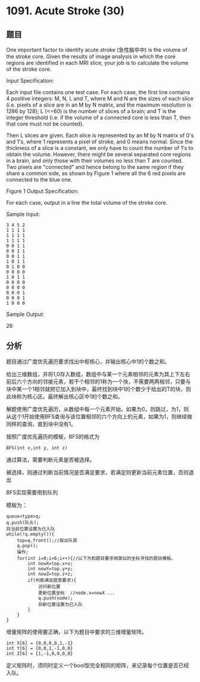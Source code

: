 # 1091. Acute Stroke (30)

## 题目

One important factor to identify acute stroke (急性脑卒中) is the volume of the stroke core. Given the results of image analysis in which the core regions are identified in each MRI slice, your job is to calculate the volume of the stroke core.

Input Specification:

Each input file contains one test case. For each case, the first line contains 4 positive integers: M, N, L and T, where M and N are the sizes of each slice (i.e. pixels of a slice are in an M by N matrix, and the maximum resolution is 1286 by 128); L (<=60) is the number of slices of a brain; and T is the integer threshold (i.e. if the volume of a connected core is less than T, then that core must not be counted).

Then L slices are given. Each slice is represented by an M by N matrix of 0's and 1's, where 1 represents a pixel of stroke, and 0 means normal. Since the thickness of a slice is a constant, we only have to count the number of 1's to obtain the volume. However, there might be several separated core regions in a brain, and only those with their volumes no less than T are counted. Two pixels are "connected" and hence belong to the same region if they share a common side, as shown by Figure 1 where all the 6 red pixels are connected to the blue one.

Figure 1
Output Specification:

For each case, output in a line the total volume of the stroke core.

Sample Input:

```
3 4 5 2
1 1 1 1
1 1 1 1
1 1 1 1
0 0 1 1
0 0 1 1
0 0 1 1
1 0 1 1
0 1 0 0
0 0 0 0
1 0 1 1
0 0 0 0
0 0 0 0
0 0 0 1
0 0 0 1
1 0 0 0
```

Sample Output:

26

## 分析

题目通过广度优先遍历要求找出中枢核心，并输出核心中1的个数之和。

给出三维数组，并将1,0存入数组，数组中与某一个元素相邻的元素为其上下左右前后六个方向的邻接元素，若干个相邻的1称为一个块，不需要两两相邻，只要与块中某一个1相邻就把它加入到块中，最终找到块中1的个数少于给出的T的块，则此块称为核心区。最终解出核心区中1的个数之和。

解题使用广度优先遍历，从数组中每一个元素开始，如果为0，则跳过，为1，则从这个1开始使用BFS查询与该位置相邻的六个方向上的元素，如果为1，则继续做同样的查询，直到块中没有1。

按照广度优先遍历的模板，BFS的格式为

```
BFS(int x,int y, int z)
```

通过算法，需要判断元素是否被选择。

被选择，则通过判断当前情况是否满足要求，若满足则更新当前元素位置，否则退出

BFS实现需要用到队列

模板为：

```
queue<type>q;
q.push(队头);
将当前位置设置为已入队
while(!q.empty()){
    top=q.front();//取出队首
    q.pop();
    操作;
    for(int i=0;i<6;i++){//以下为和题目要求相类似的坐标寻找的题目模板。
        int nowX=top.x+x;
        int nowY=top.y+y;
        int nowZ=top.z+z;
        if(判断满足题意要求){
            访问新位置
            更新位置坐标  //node.x=nowX ...
            q.push(node);
            将新位置设置为已入队
        }
    }
}
```

增量矩阵的使用要正确，以下为题目中要求的三维增量矩阵。

```
int X[6] = {0,0,0,0,1,-1}
int Y[6] = {0,0,1,-1,0,0}
int Z[6] = {1,-1,0,0,0,0}
```

定义矩阵时，须同时定义一个bool型完全相同的矩阵，来记录每个位置是否已经入队。
